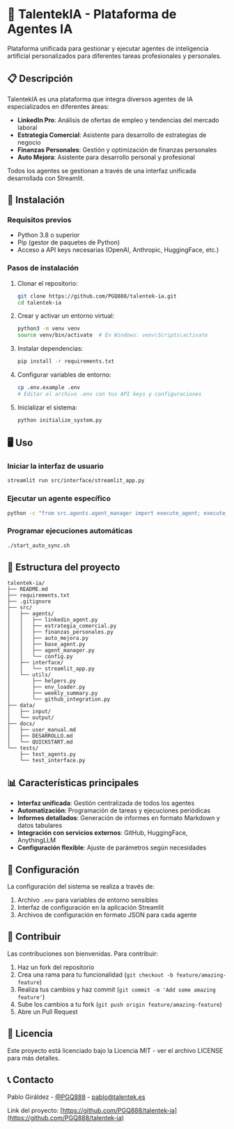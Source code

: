 # 🧠 TalentekIA - Plataforma de Agentes IA

Plataforma unificada para gestionar y ejecutar agentes de inteligencia artificial personalizados para diferentes tareas profesionales y personales.

## 📋 Descripción

TalentekIA es una plataforma que integra diversos agentes de IA especializados en diferentes áreas:

- **LinkedIn Pro**: Análisis de ofertas de empleo y tendencias del mercado laboral
- **Estrategia Comercial**: Asistente para desarrollo de estrategias de negocio
- **Finanzas Personales**: Gestión y optimización de finanzas personales
- **Auto Mejora**: Asistente para desarrollo personal y profesional

Todos los agentes se gestionan a través de una interfaz unificada desarrollada con Streamlit.

## 🚀 Instalación

### Requisitos previos

- Python 3.8 o superior
- Pip (gestor de paquetes de Python)
- Acceso a API keys necesarias (OpenAI, Anthropic, HuggingFace, etc.)

### Pasos de instalación

1. Clonar el repositorio:
   ```bash
   git clone https://github.com/PGQ888/talentek-ia.git
   cd talentek-ia
   ```

2. Crear y activar un entorno virtual:
   ```bash
   python3 -m venv venv
   source venv/bin/activate  # En Windows: venv\Scripts\activate
   ```

3. Instalar dependencias:
   ```bash
   pip install -r requirements.txt
   ```

4. Configurar variables de entorno:
   ```bash
   cp .env.example .env
   # Editar el archivo .env con tus API keys y configuraciones
   ```

5. Inicializar el sistema:
   ```bash
   python initialize_system.py
   ```

## 🖥️ Uso

### Iniciar la interfaz de usuario

```bash
streamlit run src/interface/streamlit_app.py
```

### Ejecutar un agente específico

```bash
python -c "from src.agents.agent_manager import execute_agent; execute_agent('linkedin_agent')"
```

### Programar ejecuciones automáticas

```bash
./start_auto_sync.sh
```

## 📁 Estructura del proyecto

```
talentek-ia/
├── README.md
├── requirements.txt
├── .gitignore
├── src/
│   ├── agents/
│   │   ├── linkedin_agent.py
│   │   ├── estrategia_comercial.py
│   │   ├── finanzas_personales.py
│   │   ├── auto_mejora.py
│   │   ├── base_agent.py
│   │   ├── agent_manager.py
│   │   └── config.py
│   ├── interface/
│   │   └── streamlit_app.py
│   └── utils/
│       ├── helpers.py
│       ├── env_loader.py
│       ├── weekly_summary.py
│       └── github_integration.py
├── data/
│   ├── input/
│   └── output/
├── docs/
│   ├── user_manual.md
│   ├── DESARROLLO.md
│   └── QUICKSTART.md
└── tests/
    ├── test_agents.py
    └── test_interface.py
```

## 📊 Características principales

- **Interfaz unificada**: Gestión centralizada de todos los agentes
- **Automatización**: Programación de tareas y ejecuciones periódicas
- **Informes detallados**: Generación de informes en formato Markdown y datos tabulares
- **Integración con servicios externos**: GitHub, HuggingFace, AnythingLLM
- **Configuración flexible**: Ajuste de parámetros según necesidades

## 🔧 Configuración

La configuración del sistema se realiza a través de:

1. Archivo `.env` para variables de entorno sensibles
2. Interfaz de configuración en la aplicación Streamlit
3. Archivos de configuración en formato JSON para cada agente

## 🤝 Contribuir

Las contribuciones son bienvenidas. Para contribuir:

1. Haz un fork del repositorio
2. Crea una rama para tu funcionalidad (`git checkout -b feature/amazing-feature`)
3. Realiza tus cambios y haz commit (`git commit -m 'Add some amazing feature'`)
4. Sube los cambios a tu fork (`git push origin feature/amazing-feature`)
5. Abre un Pull Request

## 📄 Licencia

Este proyecto está licenciado bajo la Licencia MIT - ver el archivo LICENSE para más detalles.

## 📞 Contacto

Pablo Giráldez - [@PGQ888](https://twitter.com/PGQ888) - pablo@talentek.es

Link del proyecto: [https://github.com/PGQ888/talentek-ia](https://github.com/PGQ888/talentek-ia)
